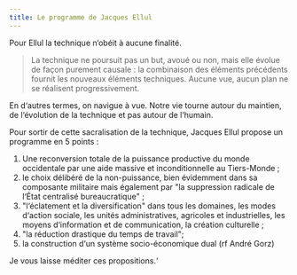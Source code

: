 ```yaml
---
title: Le programme de Jacques Ellul
---
```


Pour Ellul la technique n‘obéit à aucune finalité.

> La technique ne poursuit pas un but, avoué ou non, mais elle évolue de façon purement causale : la combinaison des éléments précédents fournit les nouveaux éléments techniques. Aucune vue, aucun plan ne se réalisent progressivement.

En d‘autres termes, on navigue à vue. Notre vie tourne autour du maintien, de l‘évolution de la technique et pas autour de l‘humain.

Pour sortir de cette sacralisation de la technique, Jacques Ellul propose un programme en 5 points :

 1. Une reconversion totale de la puissance productive du monde occidentale par une aide massive et inconditionnelle au Tiers-Monde ;
 2. le choix délibéré de la non-puissance, bien évidemment dans sa composante militaire mais également par "la suppression radicale de l‘État centralisé bureaucratique" ;
 3. "l‘éclatement et la diversification" dans tous les domaines, les modes d‘action sociale, les unités administratives, agricoles et industrielles, les moyens d‘information et de communication, la création culturelle ;
 4. "la réduction drastique du temps de travail";
 5. la construction d‘un système socio-économique dual (rf André Gorz)
 
 Je vous laisse méditer ces propositions.‘